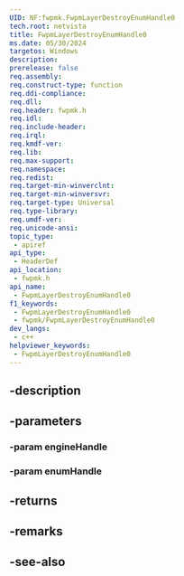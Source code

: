 ```yaml
---
UID: NF:fwpmk.FwpmLayerDestroyEnumHandle0
tech.root: netvista
title: FwpmLayerDestroyEnumHandle0
ms.date: 05/30/2024
targetos: Windows
description: 
prerelease: false
req.assembly: 
req.construct-type: function
req.ddi-compliance: 
req.dll: 
req.header: fwpmk.h
req.idl: 
req.include-header: 
req.irql: 
req.kmdf-ver: 
req.lib: 
req.max-support: 
req.namespace: 
req.redist: 
req.target-min-winverclnt: 
req.target-min-winversvr: 
req.target-type: Universal
req.type-library: 
req.umdf-ver: 
req.unicode-ansi: 
topic_type:
 - apiref
api_type:
 - HeaderDef
api_location:
 - fwpmk.h
api_name:
 - FwpmLayerDestroyEnumHandle0
f1_keywords:
 - FwpmLayerDestroyEnumHandle0
 - fwpmk/FwpmLayerDestroyEnumHandle0
dev_langs:
 - c++
helpviewer_keywords:
 - FwpmLayerDestroyEnumHandle0
---
```


## -description

## -parameters

### -param engineHandle

### -param enumHandle

## -returns

## -remarks

## -see-also

